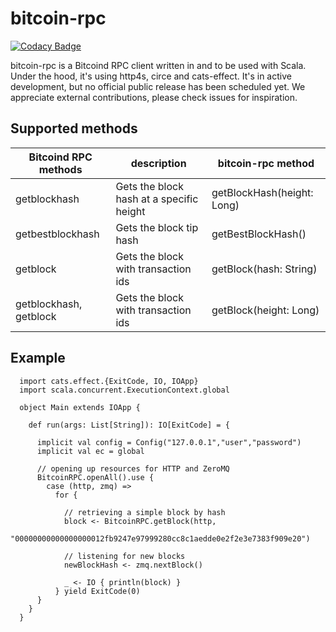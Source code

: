 # bitcoin-rpc
[![Codacy Badge](https://api.codacy.com/project/badge/Grade/202ed1ef51524b749560c0ffd78400f7)](https://www.codacy.com/manual/tokenanalyst/bitcoin-rpc?utm_source=github.com&amp;utm_medium=referral&amp;utm_content=tokenanalyst/bitcoin-rpc&amp;utm_campaign=Badge_Grade)

bitcoin-rpc is a Bitcoind RPC client written in and to be used with Scala. Under the hood, it's using http4s, circe and cats-effect. It's in active development, but no official public release has been scheduled yet. We appreciate external contributions, please check issues for inspiration. 

## Supported methods

| Bitcoind RPC methods  | description  |  bitcoin-rpc method |
|---|---|---|
| getblockhash  | Gets the block hash at a specific height  |  getBlockHash(height: Long) |
| getbestblockhash  |  Gets the block tip hash | getBestBlockHash()  |
| getblock  | Gets the block with transaction ids  |  getBlock(hash: String) |
| getblockhash, getblock  | Gets the block with transaction ids  |  getBlock(height: Long) |

## Example

```
  import cats.effect.{ExitCode, IO, IOApp}
  import scala.concurrent.ExecutionContext.global
  
  object Main extends IOApp {

    def run(args: List[String]): IO[ExitCode] = {
    
      implicit val config = Config("127.0.0.1","user","password")
      implicit val ec = global
      
      // opening up resources for HTTP and ZeroMQ
      BitcoinRPC.openAll().use {
        case (http, zmq) =>
          for {
            
            // retrieving a simple block by hash
            block <- BitcoinRPC.getBlock(http, 
            "00000000000000000012fb9247e97999280cc8c1aedde0e2f2e3e7383f909e20")
            
            // listening for new blocks
            newBlockHash <- zmq.nextBlock()
            
            _ <- IO { println(block) }
          } yield ExitCode(0)
      }
    }
  }
```

